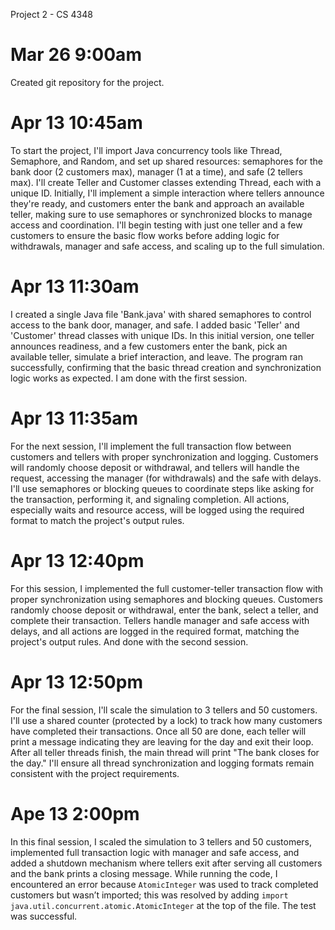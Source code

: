 Project 2 - CS 4348

# Mar 26 9:00am

Created git repository for the project.

# Apr 13 10:45am

To start the project, I'll import Java concurrency tools like Thread, Semaphore, and Random, and set up shared resources: 
semaphores for the bank door (2 customers max), manager (1 at a time), and safe (2 tellers max). I'll create Teller and 
Customer classes extending Thread, each with a unique ID. Initially, I'll implement a simple interaction where tellers 
announce they're ready, and customers enter the bank and approach an available teller, making sure to use semaphores or 
synchronized blocks to manage access and coordination. I'll begin testing with just one teller and a few customers to 
ensure the basic flow works before adding logic for withdrawals, manager and safe access, and scaling up to the full simulation.

# Apr 13 11:30am

I created a single Java file 'Bank.java' with shared semaphores to control access to the bank door, manager, and safe. 
I added basic 'Teller' and 'Customer' thread classes with unique IDs. In this initial version, one teller announces readiness, 
and a few customers enter the bank, pick an available teller, simulate a brief interaction, and leave. The program ran successfully, 
confirming that the basic thread creation and synchronization logic works as expected. I am done with the first session.

# Apr 13 11:35am

For the next session, I'll implement the full transaction flow between customers and tellers with proper synchronization and logging. 
Customers will randomly choose deposit or withdrawal, and tellers will handle the request, accessing the manager (for withdrawals) and 
the safe with delays. I'll use semaphores or blocking queues to coordinate steps like asking for the transaction, performing it, 
and signaling completion. All actions, especially waits and resource access, will be logged using the required format to match the project's output rules.

# Apr 13 12:40pm

For this session, I implemented the full customer-teller transaction flow with proper synchronization using semaphores and blocking queues. 
Customers randomly choose deposit or withdrawal, enter the bank, select a teller, and complete their transaction. Tellers handle manager 
and safe access with delays, and all actions are logged in the required format, matching the project's output rules. And done with the second session.

# Apr 13 12:50pm

For the final session, I'll scale the simulation to 3 tellers and 50 customers. I'll use a shared counter (protected by a lock) 
to track how many customers have completed their transactions. Once all 50 are done, each teller will print a message indicating 
they are leaving for the day and exit their loop. After all teller threads finish, the main thread will print "The bank closes for the day."
I'll ensure all thread synchronization and logging formats remain consistent with the project requirements.	

# Ape 13 2:00pm

In this final session, I scaled the simulation to 3 tellers and 50 customers, implemented full transaction logic with manager and safe access, and added a shutdown mechanism where tellers exit after serving all customers and the bank prints a closing message. While running the code, I encountered an error because `AtomicInteger` was used to track completed customers but wasn’t imported; this was resolved by adding `import java.util.concurrent.atomic.AtomicInteger` at the top of the file. The test was successful.